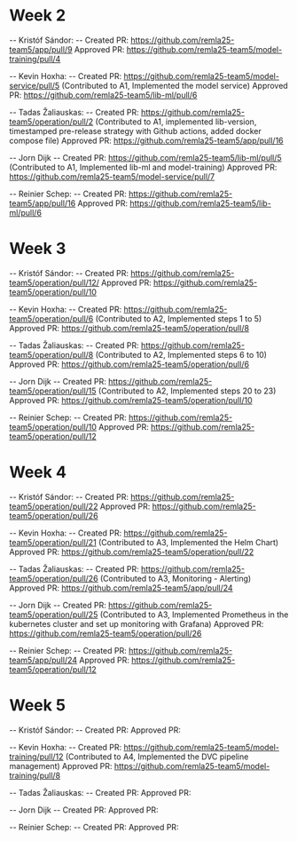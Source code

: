 # Week 2

-- Kristóf Sándor: --
Created PR: https://github.com/remla25-team5/app/pull/9
Approved PR: https://github.com/remla25-team5/model-training/pull/4

-- Kevin Hoxha: --
Created PR: https://github.com/remla25-team5/model-service/pull/5  (Contributed to A1, Implemented the model service)
Approved PR: https://github.com/remla25-team5/lib-ml/pull/6

-- Tadas Žaliauskas: --
Created PR: https://github.com/remla25-team5/operation/pull/2 (Contributed to A1, implemented lib-version, timestamped pre-release strategy with Github actions, added docker compose file)
Approved PR: https://github.com/remla25-team5/app/pull/16

-- Jorn Dijk --
Created PR: https://github.com/remla25-team5/lib-ml/pull/5 (Contributed to A1, Implemented lib-ml and model-training)
Approved PR: https://github.com/remla25-team5/model-service/pull/7

-- Reinier Schep: --
Created PR: https://github.com/remla25-team5/app/pull/16
Approved PR: https://github.com/remla25-team5/lib-ml/pull/6

# Week 3

-- Kristóf Sándor: --
Created PR: https://github.com/remla25-team5/operation/pull/12/
Approved PR: https://github.com/remla25-team5/operation/pull/10

-- Kevin Hoxha: --
Created PR: https://github.com/remla25-team5/operation/pull/6 (Contributed to A2, Implemented steps 1 to 5)
Approved PR: https://github.com/remla25-team5/operation/pull/8

-- Tadas Žaliauskas: --
Created PR: https://github.com/remla25-team5/operation/pull/8 (Contributed to A2, Implemented steps 6 to 10)
Approved PR: https://github.com/remla25-team5/operation/pull/6

-- Jorn Dijk --
Created PR: https://github.com/remla25-team5/operation/pull/15 (Contributed to A2, Implemented steps 20 to 23)
Approved PR: https://github.com/remla25-team5/operation/pull/10 

-- Reinier Schep: --
Created PR: https://github.com/remla25-team5/operation/pull/10
Approved PR: https://github.com/remla25-team5/operation/pull/12 

# Week 4

-- Kristóf Sándor: --
Created PR: https://github.com/remla25-team5/operation/pull/22
Approved PR: https://github.com/remla25-team5/operation/pull/26

-- Kevin Hoxha: --
Created PR: https://github.com/remla25-team5/operation/pull/21 (Contributed to A3, Implemented the Helm Chart)
Approved PR: https://github.com/remla25-team5/operation/pull/22

-- Tadas Žaliauskas: --
Created PR: https://github.com/remla25-team5/operation/pull/26 (Contributed to A3, Monitoring - Alerting)
Approved PR: https://github.com/remla25-team5/app/pull/24

-- Jorn Dijk --
Created PR: https://github.com/remla25-team5/operation/pull/25 (Contributed to A3, Implemented Prometheus in the kubernetes cluster and set up monitoring with Grafana)
Approved PR: https://github.com/remla25-team5/operation/pull/26

-- Reinier Schep: --
Created PR: https://github.com/remla25-team5/app/pull/24
Approved PR: https://github.com/remla25-team5/operation/pull/12 

# Week 5

-- Kristóf Sándor: --
Created PR: 
Approved PR: 

-- Kevin Hoxha: --
Created PR: https://github.com/remla25-team5/model-training/pull/12 (Contributed to A4, Implemented the DVC pipeline management)
Approved PR: https://github.com/remla25-team5/model-training/pull/8

-- Tadas Žaliauskas: --
Created PR: 
Approved PR: 

-- Jorn Dijk --
Created PR: 
Approved PR: 

-- Reinier Schep: --
Created PR: 
Approved PR: 